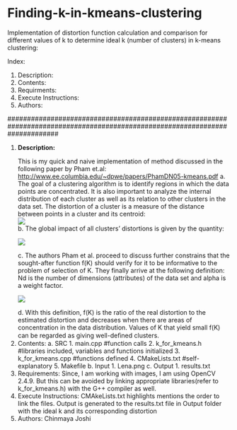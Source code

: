 # Finding-k-in-kmeans-clustering
Implementation of distortion function calculation and comparison for different values of k to determine ideal k (number of clusters) in k-means clustering:

Index:
1. Description:<br>
2. Contents:<br>
3. Requirments:<br>
4. Execute Instructions:<br>
5. Authors:<br>

#############################################################################################################################
<ol>
<li><strong>Description:</strong>

This is my quick and naive implementation of method discussed in the following paper by Pham et.al: http://www.ee.columbia.edu/~dpwe/papers/PhamDN05-kmeans.pdf 
  a.	The goal of a clustering algorithm is to identify regions in which the data points are concentrated. It is also     important to analyze the internal distribution of each cluster as well as its relation to other clusters in the data set. The distortion of a cluster is a measure of the distance between points in a cluster and its centroid: <br>
  <img src = "https://s0.wp.com/latex.php?latex=%5Cdisplaystyle+I_j+%3D+%5Csum_%7B%5Cmathrm%7Bx%7D_i+%5Cin+C_j%7D+%7C%7C%5Cmathrm%7Bx%7D_i+-+%5Cmu_j+%7C%7C%5E2&bg=ffffff&fg=000000&s=0" align="middle"><br>
  b.	The global impact of all clusters’ distortions is given by the quantity:<br>
  <p><img src="https://s0.wp.com/latex.php?latex=%5Cdisplaystyle+S_k+%3D+%5Csum_%7Bj%3D1%7D%5EK+I_j&bg=ffffff&fg=000000&s=0" align="middle"></p>
  c.	The authors Pham et al. proceed to discuss further constrains that the sought-after function f(K) should verify for it to be informative to the problem of selection of K. They finally arrive at the following definition: Nd is the number of dimensions (attributes) of the data set and alpha is a weight factor. <br>
  <p><img src="https://datasciencelab.files.wordpress.com/2014/01/fk.png?w=359&h=192" align="middle"><br></p>
  d.	With this definition, f(K) is the ratio of the real distortion to the estimated distortion and decreases when there are areas of concentration in the data distribution. Values of K that yield small f(K) can be regarded as giving well-deﬁned clusters.
</li>
<li> Contents:
  a. SRC
    1. main.cpp #function calls
    2. k_for_kmeans.h  #libraries included, variables and functions initialized
    3. k_for_kmeans.cpp #functions defined
    4. CMakeLists.txt #self-explanatory
    5. Makefile
  b. Input
    1. Lena.png
  c. Output
    1. results.txt 
</li>

<li>Requirements:
Since, I am working with images, I am using OpenCV 2.4.9. But this can be avoided by linking appropriate libraries(refer to k_for_kmeans.h) with the G++ compiler as well.
</li>

<li>Execute Instructions:
CMAkeLists.txt highlights mentions the order to link the files. 
Output is generated to the results.txt file in Output folder with the ideal k and its corresponding distortion
</li>

<li>Authors:
Chinmaya Joshi
</li>
